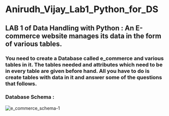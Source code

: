 # Anirudh_Vijay_Lab1_Python_for_DS
## LAB 1 of Data Handling with Python : An E-commerce website manages its data in the form of various tables.

### You need to create a Database called e_commerce and various tables in it. The tables needed and attributes which need to be in every table are given before hand. All you have to do is create tables with data in it and answer some of the questions that follows.

### Database Schema : 

![e_commerce_schema-1](https://github.com/Anirudh-lone-wolf/Anirudh_Vijay_Lab1_Python_for_DS/assets/66291656/55d1fb91-46d8-452d-956e-46a305e784d0)

